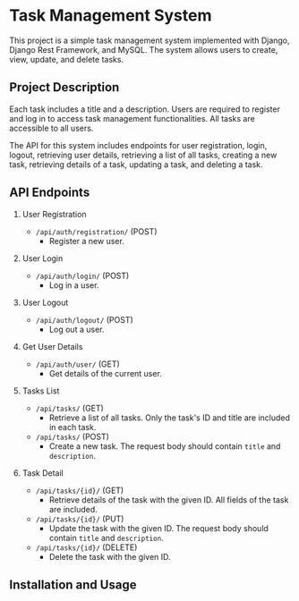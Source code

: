 # Task Management System

This project is a simple task management system implemented with Django, Django Rest Framework, and MySQL. The system allows users to create, view, update, and delete tasks.

## Project Description

Each task includes a title and a description. Users are required to register and log in to access task management functionalities. All tasks are accessible to all users.

The API for this system includes endpoints for user registration, login, logout, retrieving user details, retrieving a list of all tasks, creating a new task, retrieving details of a task, updating a task, and deleting a task.

## API Endpoints

1. User Registration
    - `/api/auth/registration/` (POST)
        - Register a new user.

2. User Login
    - `/api/auth/login/` (POST)
        - Log in a user.

3. User Logout
    - `/api/auth/logout/` (POST)
        - Log out a user.

4. Get User Details
    - `/api/auth/user/` (GET)
        - Get details of the current user.

5. Tasks List
    - `/api/tasks/` (GET)
        - Retrieve a list of all tasks. Only the task's ID and title are included in each task.
    - `/api/tasks/` (POST)
        - Create a new task. The request body should contain `title` and `description`.

6. Task Detail
    - `/api/tasks/{id}/` (GET)
        - Retrieve details of the task with the given ID. All fields of the task are included.
    - `/api/tasks/{id}/` (PUT)
        - Update the task with the given ID. The request body should contain `title` and `description`.
    - `/api/tasks/{id}/` (DELETE)
        - Delete the task with the given ID.

## Installation and Usage
